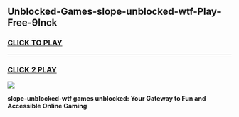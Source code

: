 
## Unblocked-Games-slope-unblocked-wtf-Play-Free-9lnck
<h3>
<a href="https://premium76.site?title=slope-unblocked-wtf&ref=18A1">CLICK TO PLAY</a></h3>
<hr>

<h3>
<a href="https://premium76.site?title=slope-unblocked-wtf&ref=18A1">CLICK 2 PLAY</a>
  
</h3>

<a href="https://premium76.site?title=slope-unblocked-wtf&ref=18A1"><img src="https://clearcache.store/games.png"></a>


**slope-unblocked-wtf games unblocked: Your Gateway to Fun and Accessible Online Gaming**
